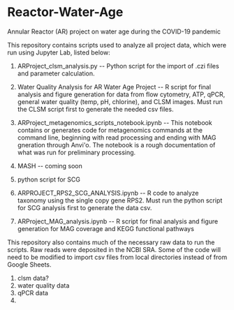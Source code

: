 # Reactor-Water-Age
Annular Reactor (AR) project on water age during the COVID-19 pandemic

This repository contains scripts used to analyze all project data, which were run using Jupyter Lab, listed below: 

1. ARProject_clsm_analysis.py -- Python script for the import of .czi files and parameter calculation.

2. Water Quality Analysis for AR Water Age Project -- R script for final analysis and figure generation for data from flow cytometry, ATP, qPCR, general water quality (temp, pH, chlorine), and CLSM images. Must run the CLSM script first to generate the needed csv files.

3. ARProject_metagenomics_scripts_notebook.ipynb -- This notebook contains or generates code for metagenomics commands at the command line, beginning with read processing and ending with MAG gneration through Anvi'o. The notebook is a rough documentation of what was run for preliminary processing.

4. MASH -- coming soon

5. python script for SCG

5. ARPROJECT_RPS2_SCG_ANALYSIS.ipynb -- R code to analyze taxonomy using the single copy gene RPS2. Must run the python script for SCG analysis first to generate the data csv. 

6. ARProject_MAG_analysis.ipynb -- R script for final analysis and figure generation for MAG coverage and KEGG functional pathways

This repository also contains much of the necessary raw data to run the scripts. Raw reads were deposited in the NCBI SRA. Some of the code will need to be modified to import csv files from local directories instead of from Google Sheets. 

1. clsm data?
2. water quality data
3. qPCR data
4. 
